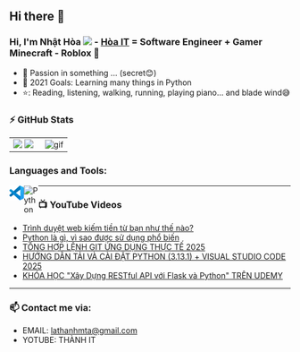 ## Hi there 👋

<!--
**HoaaVn/HoaaVn** is a ✨ _special_ ✨ repository because its `README.md` (this file) appears on your GitHub profile.

Here are some ideas to get you started:

- 🔭 I’m currently working on ...
- 🌱 I’m currently learning ...
- 👯 I’m looking to collaborate on ...
- 🤔 I’m looking for help with ...
- 💬 Ask me about ...
- 📫 How to reach me: ...
- 😄 Pronouns: ...
- ⚡ Fun fact: ...
-->
### Hi, I'm Nhật Hòa <img src="[" width="25px"> -  [Hòa IT][website] = Software Engineer + Gamer Minecraft - Roblox 🌻  


- 🔭 Passion in something ... (secret😊)
- 💪 2021 Goals: Learning many things in Python
- ⭐: Reading, listening, walking, running, playing piano... and blade wind😅

### :zap: GitHub Stats

<table>
<tr>
  <td width="48%">
    <img src="https://github-readme-stats.vercel.app/api?username=ThanhLa1802&show_icons=true&hide=contribs,issues&hide_border=true" />
    <img src="https://github-readme-stats.vercel.app/api/top-langs/?username=ThanhLa1802&layout=compact&show_icons=true&hide_border=true" />
  </td>
  <td width="52%"><img alt="gif" align="right" src=".github/assets/coding-freak.gif"/></td>
</tr>
<table>

### Languages and Tools:
<img align="left" alt="Visual Studio Code" width="26px" src="https://raw.githubusercontent.com/github/explore/80688e429a7d4ef2fca1e82350fe8e3517d3494d/topics/visual-studio-code/visual-studio-code.png" />
<img align="left" alt="Python" width="26px" src="https://upload.wikimedia.org/wikipedia/commons/thumb/0/0a/Python.svg/1200px-Python.svg.png" /> 

---

### 📺 YouTube Videos

<!-- YOUTUBE:START -->
- [Trình duyệt web kiếm tiền từ bạn như thế nào?](https://www.youtube.com/watch?v=dWDc8y6c4dA)
- [Python là gì, vì sao được sử dụng phổ biến](https://www.youtube.com/watch?v=YY6uexFCgX8)
- [TỔNG HỢP LỆNH GIT ỨNG DỤNG THỰC TẾ 2025](https://www.youtube.com/watch?v=eVEuaZGODLU)
- [HƯỚNG DẪN TẢI VÀ CÀI ĐẶT PYTHON &lpar;3.13.1&rpar; + VISUAL STUDIO CODE 2025](https://www.youtube.com/watch?v=s9MBNkYnI0I)
- [KHÓA HỌC &quot;Xây Dựng RESTful API với Flask và Python&quot; TRÊN UDEMY](https://www.youtube.com/watch?v=mXMy7IHEPWw)
<!-- YOUTUBE:END -->

---

### 📫 Contact me via:
- EMAIL: lathanhmta@gmail.com
- YOTUBE: THÀNH IT

[website]: https://www.youtube.com/channel/UC9L5_YMFz8JfBeQtUic8-3A
